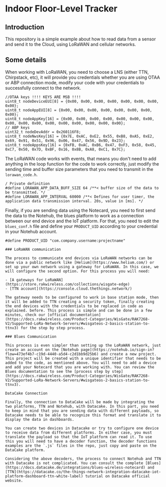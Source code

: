 # Indoor Floor-Level Tracker

## Introduction

This repository is a simple example about how to read data from a sensor and send it to the Cloud, using LoRaWAN and cellular networks.


## Some details

When working with LoRaWAN, you need to choose a LNS (either TTN, Chirpstack, etc), it will provide you credentials whether you are using OTAA or ABP connection mode, modify your code with your credentials to successfully connect to the network.

```
//OTAA keys !!!! KEYS ARE MSB !!!!
uint8_t nodeDeviceEUI[8] = {0x00, 0x00, 0x00, 0x00, 0x00, 0x00, 0x00, 0x00};
uint8_t nodeAppEUI[8] = {0x00, 0x00, 0x00, 0x00, 0x00, 0x00, 0x00, 0x00};
uint8_t nodeAppKey[16] = {0x00, 0x00, 0x00, 0x00, 0x00, 0x00, 0x00, 0x00, 0x00, 0x00, 0x00, 0x00, 0x00, 0x00, 0x00, 0x00};
// ABP keys
uint32_t nodeDevAddr = 0x260116F8;
uint8_t nodeNwsKey[16] = {0x7E, 0xAC, 0xE2, 0x55, 0xB8, 0xA5, 0xE2, 0x69, 0x91, 0x51, 0x96, 0x06, 0x47, 0x56, 0x9D, 0x23};
uint8_t nodeAppsKey[16] = {0xFB, 0xAC, 0xB6, 0x47, 0xF3, 0x58, 0x45, 0xC7, 0x50, 0x7D, 0xBF, 0x16, 0x8B, 0xA8, 0xC1, 0x7C};
```

The LoRaWAN code works with events, that means you don't need to add anything in the loop function for the code to work correctly, just modify the sending time and buffer size parameters that you need to transmit in the `lorawan_code.h`.

```
/ Private definition
#define LORAWAN_APP_DATA_BUFF_SIZE 64 /**< buffer size of the data to be transmitted. */
#define LORAWAN_APP_INTERVAL 60000 /**< Defines for user timer, the application data transmission interval. 20s, value in [ms]. */
```
Finally, if you are sending data using the Notecard, you need to first send the data to the Notehub, the blues platform to work as a connection between our end device and the IoT platform. For that, you need to edit the `blues_conf.h` file and define your `PRODUCT_UID` according to your credential in your Notehub account.

```
#define PRODUCT_UID "com.company.username:projectname"

### LoRaWAN communication

The process to communicate end devices via LoRaWAN networks can be done via a public network like [Helium](https://www.helium.com/) or set up your own network using a gateway for LoRaWAN. In this case, we will configure the second option. For this process you will need:

- [A gateways for LoRaWAN](https://store.rakwireless.com/collections/wisgate-edge)
- [TTN account](https://console.cloud.thethings.network/)

The gateway needs to be configured to work in base station mode, then it will be added to TTN creating a security token, finally creating the end devices with the credentials to be replaced in code as explained. before. This process is simple and can be done in a few minutes, check our [official documentation](https://docs.rakwireless.com/Product-Categories/WisGate/RAK7268-V2/Supported-LoRa-Network-Servers/#wisgateos-2-basics-station-to-ttnv3) for the step by step process.

### Blues Communication

This process is even simpler than setting up the LoRaWAN network, just create an account on the [Notehub page](https://notehub.io/sign-in?flow=473ef4b7-c19d-4440-a5d4-c2d1bb9d25b6) and create a new project. This project will be created with a unique identifier that needs to be added to the code, as mentioned above. You will need to add a device and add your Notecard that you are working with. You can review the Blues documentation to see the [process step by step](https://docs.rakwireless.com/Product-Categories/WisGate/RAK7268-V2/Supported-LoRa-Network-Servers/#wisgateos-2-basics-station-to-ttnv3).

DataCake Connection

Finally, the connection to DataCake will be made by integrating the two platforms, TTN and Notehub, with Datacake. In this part, you need to keep in mind that you are sending data with different payloads, so Datacake needs to be able to recognize this format and translate it to display the data in dashboards.

You can create two devices in Datacake or try to configure one device to receive data from different platforms. In either case, you must translate the payload so that the IoT platform can read it. To use this you will need to have a decoder function, the decoder functions examples are the `.js` files in the repo, just copy and paste on the DataCake platform.

Considering the above decoders, the process to connect Notehub and TTN with Datacake is not complicated. You can consult the complete [Blues](https://docs.datacake.de/integrations/blues-wireless-notecard) and [TTN](https://datacake.co/the-things-network-integration-datacake-iot-platform-dashboard-ttn-white-label) tutorial on Datacake official website.
